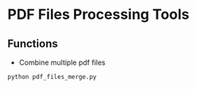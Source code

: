 # PDF Files Processing Tools

## Functions
   - Combine multiple pdf files
   ```
   python pdf_files_merge.py
   ```

